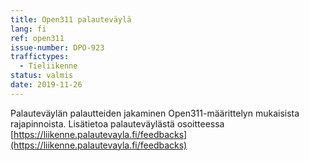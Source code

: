 ```yaml
---
title: Open311 palauteväylä
lang: fi
ref: open311
issue-number: DPO-923
traffictypes:
  - Tieliikenne
status: valmis
date: 2019-11-26
---
```


Palauteväylän palautteiden jakaminen Open311-määrittelyn mukaisista rajapinnoista.  Lisätietoa palauteväylästä osoitteessa [https://liikenne.palautevayla.fi/feedbacks](https://liikenne.palautevayla.fi/feedbacks)
